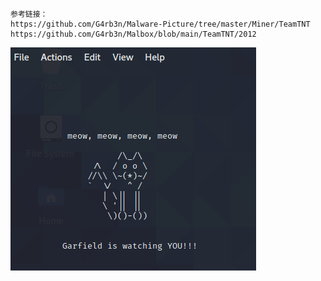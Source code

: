 ```
参考链接：
https://github.com/G4rb3n/Malware-Picture/tree/master/Miner/TeamTNT
https://github.com/G4rb3n/Malbox/blob/main/TeamTNT/2012
```

![效果图](https://github.com/G4rb3n/Malbox/blob/main/TeamTNT/2012/teamtnt.png)